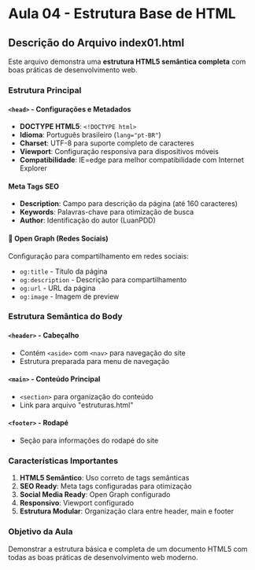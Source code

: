 # Aula 04 - Estrutura Base de HTML

## Descrição do Arquivo index01.html

Este arquivo demonstra uma **estrutura HTML5 semântica completa** com boas práticas de desenvolvimento web.

### Estrutura Principal

#### `<head>` - Configurações e Metadados
- **DOCTYPE HTML5**: `<!DOCTYPE html>`
- **Idioma**: Português brasileiro (`lang="pt-BR"`)
- **Charset**: UTF-8 para suporte completo de caracteres
- **Viewport**: Configuração responsiva para dispositivos móveis
- **Compatibilidade**: IE=edge para melhor compatibilidade com Internet Explorer

#### Meta Tags SEO
- **Description**: Campo para descrição da página (até 160 caracteres)
- **Keywords**: Palavras-chave para otimização de busca
- **Author**: Identificação do autor (LuanPDD)

#### 📱 Open Graph (Redes Sociais)
Configuração para compartilhamento em redes sociais:
- `og:title` - Título da página
- `og:description` - Descrição para compartilhamento
- `og:url` - URL da página
- `og:image` - Imagem de preview

### Estrutura Semântica do Body

#### `<header>` - Cabeçalho
- Contém `<aside>` com `<nav>` para navegação do site
- Estrutura preparada para menu de navegação

#### `<main>` - Conteúdo Principal
- `<section>` para organização do conteúdo
- Link para arquivo "estruturas.html"

#### `<footer>` - Rodapé
- Seção para informações do rodapé do site

### Características Importantes

1. **HTML5 Semântico**: Uso correto de tags semânticas
2. **SEO Ready**: Meta tags configuradas para otimização
3. **Social Media Ready**: Open Graph configurado
4. **Responsivo**: Viewport configurado
5. **Estrutura Modular**: Organização clara entre header, main e footer

### Objetivo da Aula
Demonstrar a estrutura básica e completa de um documento HTML5 com todas as boas práticas de desenvolvimento web moderno.
